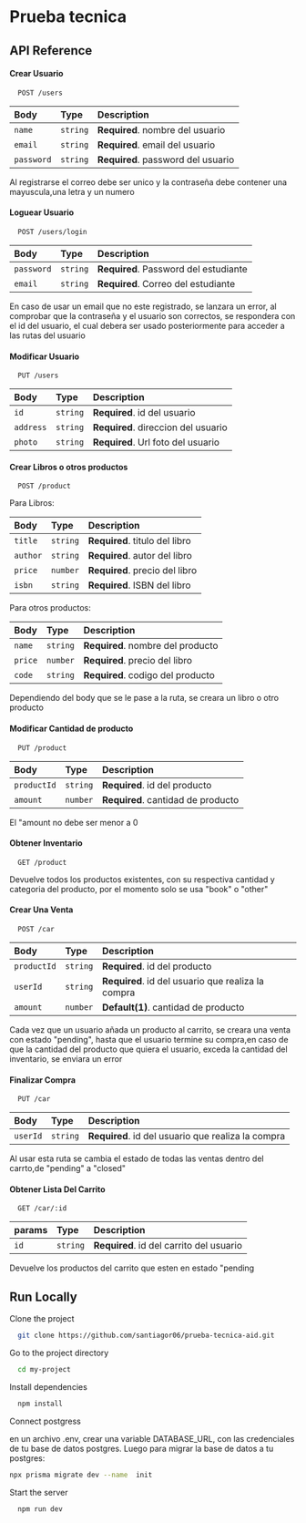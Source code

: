 # Prueba tecnica

## API Reference

#### Crear Usuario

```http
  POST /users
```

| Body       | Type     | Description                        |
| :--------- | :------- | :--------------------------------- |
| `name`     | `string` | **Required**. nombre del usuario   |
| `email`    | `string` | **Required**. email del usuario    |
| `password` | `string` | **Required**. password del usuario |

Al registrarse el correo debe ser unico y la contraseña debe contener una mayuscula,una letra y un numero

#### Loguear Usuario

```http
  POST /users/login
```

| Body       | Type     | Description                           |
| :--------- | :------- | :------------------------------------ |
| `password` | `string` | **Required**. Password del estudiante |
| `email`    | `string` | **Required**. Correo del estudiante   |

En caso de usar un email que no este registrado, se lanzara un error, al comprobar que la contraseña y el usuario son correctos, se respondera con el id del usuario, el cual debera ser usado posteriormente para acceder a las rutas del usuario

#### Modificar Usuario

```http
  PUT /users
```

| Body      | Type     | Description                         |
| :-------- | :------- | :---------------------------------- |
| `id`      | `string` | **Required**. id del usuario        |
| `address` | `string` | **Required**. direccion del usuario |
| `photo`   | `string` | **Required**. Url foto del usuario  |

#### Crear Libros o otros productos

```http
  POST /product
```

Para Libros:

| Body     | Type     | Description                    |
| :------- | :------- | :----------------------------- |
| `title`  | `string` | **Required**. titulo del libro |
| `author` | `string` | **Required**. autor del libro  |
| `price`  | `number` | **Required**. precio del libro |
| `isbn`   | `string` | **Required**. ISBN del libro   |

Para otros productos:

| Body    | Type     | Description                       |
| :------ | :------- | :-------------------------------- |
| `name`  | `string` | **Required**. nombre del producto |
| `price` | `number` | **Required**. precio del libro    |
| `code`  | `string` | **Required**. codigo del producto |

Dependiendo del body que se le pase a la ruta, se creara un libro o otro producto

#### Modificar Cantidad de producto

```http
  PUT /product
```

| Body        | Type     | Description                        |
| :---------- | :------- | :--------------------------------- |
| `productId` | `string` | **Required**. id del producto      |
| `amount`    | `number` | **Required**. cantidad de producto |

El "amount no debe ser menor a 0

#### Obtener Inventario

```http
  GET /product
```

Devuelve todos los productos existentes, con su respectiva cantidad y categoria del producto, por el momento solo se usa "book" o "other"

#### Crear Una Venta

```http
  POST /car
```

| Body        | Type     | Description                                        |
| :---------- | :------- | :------------------------------------------------- |
| `productId` | `string` | **Required**. id del producto                      |
| `userId`    | `string` | **Required**. id del usuario que realiza la compra |
| `amount`    | `number` | **Default(1)**. cantidad de producto               |

Cada vez que un usuario añada un producto al carrito, se creara una venta con estado "pending", hasta que el usuario termine su compra,en caso de que la cantidad del producto que quiera el usuario, exceda la cantidad del inventario, se enviara un error

#### Finalizar Compra

```http
  PUT /car
```

| Body     | Type     | Description                                        |
| :------- | :------- | :------------------------------------------------- |
| `userId` | `string` | **Required**. id del usuario que realiza la compra |

Al usar esta ruta se cambia el estado de todas las ventas dentro del carrto,de "pending" a "closed"

#### Obtener Lista Del Carrito

```http
  GET /car/:id
```

| params | Type     | Description                              |
| :----- | :------- | :--------------------------------------- |
| `id`   | `string` | **Required**. id del carrito del usuario |

Devuelve los productos del carrito que esten en estado "pending

## Run Locally

Clone the project

```bash
  git clone https://github.com/santiagor06/prueba-tecnica-aid.git
```

Go to the project directory

```bash
  cd my-project
```

Install dependencies

```bash
  npm install
```

Connect postgress

en un archivo .env, crear una variable DATABASE_URL, con las credenciales de tu base de datos postgres.
Luego para migrar la base de datos a tu postgres:

```bash
npx prisma migrate dev --name  init
```

Start the server

```bash
  npm run dev
```

